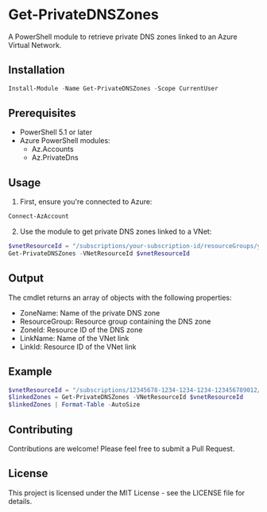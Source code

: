 # Get-PrivateDNSZones

A PowerShell module to retrieve private DNS zones linked to an Azure Virtual Network.

## Installation

```powershell
Install-Module -Name Get-PrivateDNSZones -Scope CurrentUser
```

## Prerequisites

- PowerShell 5.1 or later
- Azure PowerShell modules:
  - Az.Accounts
  - Az.PrivateDns

## Usage

1. First, ensure you're connected to Azure:

```powershell
Connect-AzAccount
```

2. Use the module to get private DNS zones linked to a VNet:

```powershell
$vnetResourceId = "/subscriptions/your-subscription-id/resourceGroups/your-rg/providers/Microsoft.Network/virtualNetworks/your-vnet"
Get-PrivateDNSZones -VNetResourceId $vnetResourceId
```

## Output

The cmdlet returns an array of objects with the following properties:
- ZoneName: Name of the private DNS zone
- ResourceGroup: Resource group containing the DNS zone
- ZoneId: Resource ID of the DNS zone
- LinkName: Name of the VNet link
- LinkId: Resource ID of the VNet link

## Example

```powershell
$vnetResourceId = "/subscriptions/12345678-1234-1234-1234-123456789012/resourceGroups/my-rg/providers/Microsoft.Network/virtualNetworks/my-vnet"
$linkedZones = Get-PrivateDNSZones -VNetResourceId $vnetResourceId
$linkedZones | Format-Table -AutoSize
```

## Contributing

Contributions are welcome! Please feel free to submit a Pull Request.

## License

This project is licensed under the MIT License - see the LICENSE file for details. 